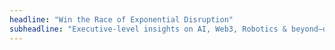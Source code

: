 ```yaml
---
headline: "Win the Race of Exponential Disruption"
subheadline: "Executive-level insights on AI, Web3, Robotics & beyond—delivered in minutes, not months"
---
```


